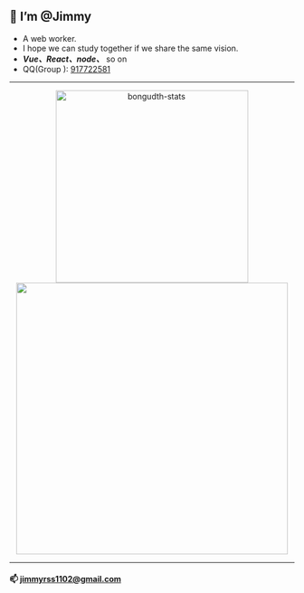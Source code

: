 
## 👋 I’m @Jimmy


* A web worker.
* I hope we can study together if we share the same vision.
* ***Vue、React、node、*** so on
* QQ(Group ): <a href="https://jq.qq.com/?_wv=1027&k=S3dfwlRT">917722581</a>


---

<p align="center">
<img width="340" src="https://github-readme-stats.vercel.app/api/top-langs?username=RSS1102&show_icons=true&locale=en&layout=compact&line_height=20&title_color=f69673" alt="bongudth-stats" />
<img width="480" src="https://github-readme-stats.vercel.app/api?username=RSS1102&show_icons=true&hide_border=false&line_height=20&title_color=f69673&icon_color=e2a7a2&show_owner=true" />
</p>

---

#### 📫 jimmyrss1102@gmail.com

